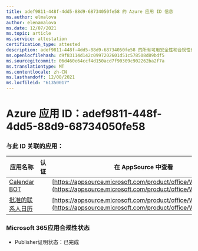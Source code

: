 ```yaml
---
title: adef9811-448f-4dd5-88d9-68734050fe58 的 Azure 应用 ID 信息
ms.author: elmalova
author: elenamalova
ms.date: 12/07/2021
ms.topic: article
ms.service: attestation
certification_type: attested
description: adef9811-448f-4dd5-88d9-68734050fe58 的所有可用安全性和合规性信息。
ms.openlocfilehash: d9f83114d142c0997202601d51c578508d89bdf5
ms.sourcegitcommit: 06d460e64ccf4d150acd7f90309c902262ba2f7a
ms.translationtype: MT
ms.contentlocale: zh-CN
ms.lasthandoff: 12/08/2021
ms.locfileid: "61350017"
---
```

# <a name="azure-app-id-adef9811-448f-4dd5-88d9-68734050fe58"></a>Azure 应用 ID：adef9811-448f-4dd5-88d9-68734050fe58


### <a name="apps-associated-with-this-id"></a>与此 ID 关联的应用：
| **应用名称** | **认证** | **在 AppSource 中查看** |
|--------------|---------------|-----------------------|
| [Calendar BOT](https://docs.microsoft.com/microsoft-365-app-certification/forward/WA104381271) |  | [https://appsource.microsoft.com/product/office/WA104381271](https://appsource.microsoft.com/product/office/WA104381271) |
| [批准的联系人日历](https://docs.microsoft.com/microsoft-365-app-certification/forward/WA104380294) |  | [https://appsource.microsoft.com/product/office/WA104380294](https://appsource.microsoft.com/product/office/WA104380294) |

### <a name="microsoft-365-app-compliance-status"></a>Microsoft 365应用合规性状态
- Publisher证明状态：已完成
